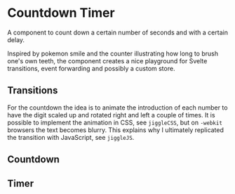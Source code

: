 # Countdown Timer

A component to count down a certain number of seconds and with a certain delay.

Inspired by pokemon smile and the counter illustrating how long to brush one's own teeth, the component creates a nice playground for Svelte transitions, event forwarding and possibly a custom store.

## Transitions

For the countdown the idea is to animate the introduction of each number to have the digit scaled up and rotated right and left a couple of times. It is possible to implement the animation in CSS, see `jiggleCSS`, but on `-webkit` browsers the text becomes blurry. This explains why I ultimately replicated the transition with JavaScript, see `jiggleJS`.

## Countdown

## Timer
